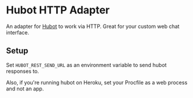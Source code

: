 # Hubot HTTP Adapter

An adapter for [Hubot](https://github.com/github/hubot) to work via HTTP. Great for your custom web chat interface.

## Setup

Set `HUBOT_REST_SEND_URL` as an environment variable to send hubot responses to.

Also, if you're running hubot on Heroku, set your Procfile as a web process and not an app.